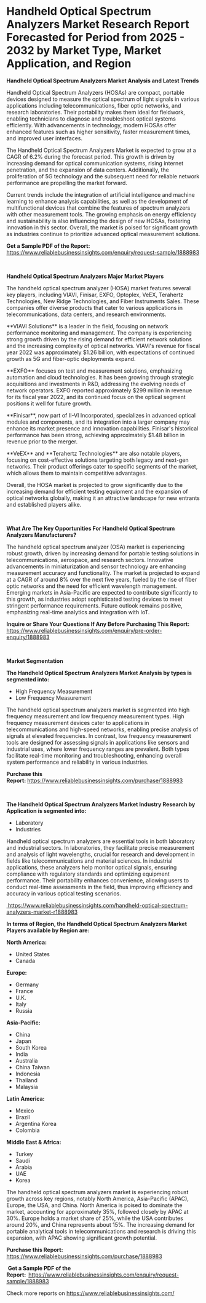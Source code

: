 <p><h1>Handheld Optical Spectrum Analyzers Market Research Report Forecasted for Period from 2025 -  2032 by Market Type, Market Application, and Region</h1></p><p><strong>Handheld Optical Spectrum Analyzers Market Analysis and Latest Trends</strong></p>
<p><p>Handheld Optical Spectrum Analyzers (HOSAs) are compact, portable devices designed to measure the optical spectrum of light signals in various applications including telecommunications, fiber optic networks, and research laboratories. Their portability makes them ideal for fieldwork, enabling technicians to diagnose and troubleshoot optical systems efficiently. With advancements in technology, modern HOSAs offer enhanced features such as higher sensitivity, faster measurement times, and improved user interfaces.</p><p>The Handheld Optical Spectrum Analyzers Market is expected to grow at a CAGR of 6.2% during the forecast period. This growth is driven by increasing demand for optical communication systems, rising internet penetration, and the expansion of data centers. Additionally, the proliferation of 5G technology and the subsequent need for reliable network performance are propelling the market forward. </p><p>Current trends include the integration of artificial intelligence and machine learning to enhance analysis capabilities, as well as the development of multifunctional devices that combine the features of spectrum analyzers with other measurement tools. The growing emphasis on energy efficiency and sustainability is also influencing the design of new HOSAs, fostering innovation in this sector. Overall, the market is poised for significant growth as industries continue to prioritize advanced optical measurement solutions.</p></p>
<p><strong>Get a Sample PDF of the Report:&nbsp;</strong> <a href="https://www.reliablebusinessinsights.com/enquiry/request-sample/1888983?utm_campaign=3325&utm_medium=2&utm_source=Github&utm_content=ia&utm_term=28032025&utm_id=handheld-optical-spectrum-analyzers">https://www.reliablebusinessinsights.com/enquiry/request-sample/1888983</a></p>
<p>&nbsp;</p>
<p><strong>Handheld Optical Spectrum Analyzers Major Market Players</strong></p>
<p><p>The handheld optical spectrum analyzer (HOSA) market features several key players, including VIAVI, Finisar, EXFO, Optoplex, VeEX, Terahertz Technologies, New Ridge Technologies, and Fiber Instruments Sales. These companies offer diverse products that cater to various applications in telecommunications, data centers, and research environments.</p><p>**VIAVI Solutions** is a leader in the field, focusing on network performance monitoring and management. The company is experiencing strong growth driven by the rising demand for efficient network solutions and the increasing complexity of optical networks. VIAVI's revenue for fiscal year 2022 was approximately $1.26 billion, with expectations of continued growth as 5G and fiber-optic deployments expand.</p><p>**EXFO** focuses on test and measurement solutions, emphasizing automation and cloud technologies. It has been growing through strategic acquisitions and investments in R&D, addressing the evolving needs of network operators. EXFO reported approximately $299 million in revenue for its fiscal year 2022, and its continued focus on the optical segment positions it well for future growth.</p><p>**Finisar**, now part of II-VI Incorporated, specializes in advanced optical modules and components, and its integration into a larger company may enhance its market presence and innovation capabilities. Finisar's historical performance has been strong, achieving approximately $1.48 billion in revenue prior to the merger.</p><p>**VeEX** and **Terahertz Technologies** are also notable players, focusing on cost-effective solutions targeting both legacy and next-gen networks. Their product offerings cater to specific segments of the market, which allows them to maintain competitive advantages.</p><p>Overall, the HOSA market is projected to grow significantly due to the increasing demand for efficient testing equipment and the expansion of optical networks globally, making it an attractive landscape for new entrants and established players alike.</p></p>
<p>&nbsp;</p>
<p><strong>What Are The Key Opportunities For Handheld Optical Spectrum Analyzers Manufacturers?</strong></p>
<p><p>The handheld optical spectrum analyzer (OSA) market is experiencing robust growth, driven by increasing demand for portable testing solutions in telecommunications, aerospace, and research sectors. Innovative advancements in miniaturization and sensor technology are enhancing measurement accuracy and functionality. The market is projected to expand at a CAGR of around 8% over the next five years, fueled by the rise of fiber optic networks and the need for efficient wavelength management. Emerging markets in Asia-Pacific are expected to contribute significantly to this growth, as industries adopt sophisticated testing devices to meet stringent performance requirements. Future outlook remains positive, emphasizing real-time analytics and integration with IoT.</p></p>
<p><strong>Inquire or Share Your Questions If Any Before Purchasing This Report:</strong> <a href="https://www.reliablebusinessinsights.com/enquiry/pre-order-enquiry/1888983?utm_campaign=3325&utm_medium=2&utm_source=Github&utm_content=ia&utm_term=28032025&utm_id=handheld-optical-spectrum-analyzers">https://www.reliablebusinessinsights.com/enquiry/pre-order-enquiry/1888983</a></p>
<p>&nbsp;</p>
<p><strong>Market Segmentation</strong></p>
<p><strong>The Handheld Optical Spectrum Analyzers Market Analysis by types is segmented into:</strong></p>
<p><ul><li>High Frequency Measurement</li><li>Low Frequency Measurement</li></ul></p>
<p><p>The handheld optical spectrum analyzers market is segmented into high frequency measurement and low frequency measurement types. High frequency measurement devices cater to applications in telecommunications and high-speed networks, enabling precise analysis of signals at elevated frequencies. In contrast, low frequency measurement tools are designed for assessing signals in applications like sensors and industrial uses, where lower frequency ranges are prevalent. Both types facilitate real-time monitoring and troubleshooting, enhancing overall system performance and reliability in various industries.</p></p>
<p><strong>Purchase this Report:&nbsp;</strong><a href="https://www.reliablebusinessinsights.com/purchase/1888983?utm_campaign=3325&utm_medium=2&utm_source=Github&utm_content=ia&utm_term=28032025&utm_id=handheld-optical-spectrum-analyzers">https://www.reliablebusinessinsights.com/purchase/1888983</a></p>
<p>&nbsp;</p>
<p><strong>The Handheld Optical Spectrum Analyzers Market Industry Research by Application is segmented into:</strong></p>
<p><ul><li>Laboratory</li><li>Industries</li></ul></p>
<p><p>Handheld optical spectrum analyzers are essential tools in both laboratory and industrial sectors. In laboratories, they facilitate precise measurement and analysis of light wavelengths, crucial for research and development in fields like telecommunications and material sciences. In industrial applications, these analyzers help monitor optical signals, ensuring compliance with regulatory standards and optimizing equipment performance. Their portability enhances convenience, allowing users to conduct real-time assessments in the field, thus improving efficiency and accuracy in various optical testing scenarios.</p></p>
<p><a href="https://www.reliablebusinessinsights.com/handheld-optical-spectrum-analyzers-market-r1888983?utm_campaign=3325&utm_medium=2&utm_source=Github&utm_content=ia&utm_term=28032025&utm_id=handheld-optical-spectrum-analyzers">&nbsp;https://www.reliablebusinessinsights.com/handheld-optical-spectrum-analyzers-market-r1888983</a></p>
<p><strong>In terms of Region, the Handheld Optical Spectrum Analyzers Market Players available by Region are:</strong></p>
<p>
    <p> <strong> North America: </strong>
        <ul>
            <li>United States</li>
            <li>Canada</li>
        </ul>
        </p> 
    <p> <strong> Europe: </strong>
        <ul>
            <li>Germany</li>
            <li>France</li>
            <li>U.K.</li>
            <li>Italy</li>
            <li>Russia</li>
        </ul>
        </p> 
    <p> <strong> Asia-Pacific: </strong>
        <ul>
            <li>China</li>
            <li>Japan</li>
            <li>South Korea</li>
            <li>India</li>
            <li>Australia</li>
            <li>China Taiwan</li>
            <li>Indonesia</li>
            <li>Thailand</li>
            <li>Malaysia</li>
        </ul>
        </p> 
    <p> <strong> Latin America: </strong>
        <ul>
            <li>Mexico</li>
            <li>Brazil</li>
            <li>Argentina Korea</li>
            <li>Colombia</li>
        </ul>
        </p> 
    <p> <strong> Middle East & Africa: </strong>
        <ul>
            <li>Turkey</li>
            <li>Saudi</li>
            <li>Arabia</li>
            <li>UAE</li>
            <li>Korea</li>
        </ul>
    </p>
    </p>
<p><p>The handheld optical spectrum analyzers market is experiencing robust growth across key regions, notably North America, Asia-Pacific (APAC), Europe, the USA, and China. North America is poised to dominate the market, accounting for approximately 35%, followed closely by APAC at 30%. Europe holds a market share of 25%, while the USA contributes around 20%, and China represents about 15%. The increasing demand for portable analytical tools in telecommunications and research is driving this expansion, with APAC showing significant growth potential.</p></p>
<p><strong>Purchase this Report: </strong><a href="https://www.reliablebusinessinsights.com/purchase/1888983?utm_campaign=3325&utm_medium=2&utm_source=Github&utm_content=ia&utm_term=28032025&utm_id=handheld-optical-spectrum-analyzers">https://www.reliablebusinessinsights.com/purchase/1888983</a></p>
<p>&nbsp;<strong>Get a Sample PDF of the Report:&nbsp;&nbsp;</strong><a href="https://www.reliablebusinessinsights.com/enquiry/request-sample/1888983?utm_campaign=3325&utm_medium=2&utm_source=Github&utm_content=ia&utm_term=28032025&utm_id=handheld-optical-spectrum-analyzers">https://www.reliablebusinessinsights.com/enquiry/request-sample/1888983</a></p>
<p><strong></strong></p>
<p>Check more reports on <a href="https://www.reliablebusinessinsights.com/?utm_campaign=3325&utm_medium=2&utm_source=Github&utm_content=ia&utm_term=28032025&utm_id=handheld-optical-spectrum-analyzers">https://www.reliablebusinessinsights.com/</a></p>